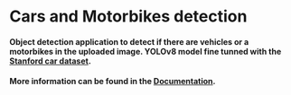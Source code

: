 # Cars and Motorbikes detection

#### Object detection application to detect if there are vehicles or a motorbikes in the uploaded image. YOLOv8 model fine tunned with the [Stanford car dataset](https://universe.roboflow.com/openglpro/stanford_car).

#### More information can be found in the [Documentation](https://insper-classroom.github.io/24-2-mlops-project-car_object_detection/).